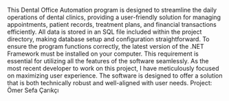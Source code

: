 This Dental Office Automation program is designed to streamline the daily operations of dental clinics, providing a user-friendly solution for managing appointments, 
patient records, treatment plans, and financial transactions efficiently. 
All data is stored in an SQL file included within the project directory, making database setup and configuration straightforward.
To ensure the program functions correctly, the latest version of the .NET Framework must be installed on your computer. 
This requirement is essential for utilizing all the features of the software seamlessly.
As the most recent developer to work on this project, I have meticulously focused on maximizing user experience. 
The software is designed to offer a solution that is both technically robust and well-aligned with user needs.
Project: Ömer Sefa Çarıkçı
